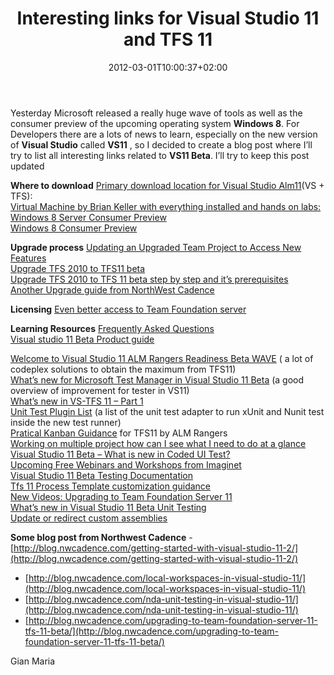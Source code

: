 ﻿---
title: "Interesting links for Visual Studio 11 and TFS 11"
description: ""
date: 2012-03-01T10:00:37+02:00
draft: false
tags: [VS11]
categories: [Team Foundation Server,Visual Studio]
---
Yesterday Microsoft released a really huge wave of tools as well as the consumer preview of the upcoming operating system  **Windows 8**. For Developers there are a lots of news to learn, especially on the new version of  **Visual Studio** called  **VS11** , so I decided to create a blog post where I’ll try to list all interesting links related to  **VS11 Beta**. I’ll try to keep this post updated

 **Where to download** [Primary download location for Visual Studio Alm11](http://www.microsoft.com/visualstudio/11/en-us/downloads#groups)(VS + TFS):       
[Virtual Machine by Brian Keller with everything installed and hands on labs:](http://blogs.msdn.com/b/briankel/archive/2011/09/16/visual-studio-11-application-lifecycle-management-virtual-machine-and-hands-on-labs-demo-scripts.aspx)  
[Windows 8 Server Consumer Preview](http://technet.microsoft.com/en-us/evalcenter/hh670538.aspx?ocid=&amp;wt.mc_id=TEC_108_1_33)  
[Windows 8 Consumer Preview](http://windows.microsoft.com/en-US/windows-8/consumer-preview)

 **Upgrade process** [Updating an Upgraded Team Project to Access New Features](http://msdn.microsoft.com/en-us/library/ff432837%28v=vs.110%29.aspx)  
[Upgrade TFS 2010 to TFS11 beta](http://dotnet.dzone.com/news/upgrading-tfs2010-visual)  
[Upgrade TFS 2010 to TFS 11 beta step by step and it’s prerequisites](http://mohamedradwan.wordpress.com/2012/03/07/upgrade-tfs-2010-to-tfs-11-beta-step-by-step-and-its-prerequisites/)  
[Another Upgrade guide from NorthWest Cadence](http://blog.nwcadence.com/upgrading-to-team-foundation-server-11-tfs-11-beta/)

 **Licensing** [Even better access to Team Foundation server](http://blogs.msdn.com/b/bharry/archive/2012/03/08/even-better-access-to-team-foundation-server.aspx)

 **Learning Resources** [Frequently Asked Questions](http://blogs.msdn.com/b/jasonz/archive/2012/03/12/visual-studio-11-beta-frequently-asked-questions-faq.aspx)  
[Visual studio 11 Beta Product guide](http://go.microsoft.com/fwlink/?linkid=243994)

[Welcome to Visual Studio 11 ALM Rangers Readiness Beta WAVE](http://blogs.msdn.com/b/visualstudioalm/archive/2012/02/29/welcome-to-visual-studio-11-alm-rangers-readiness-beta-wave.aspx) ( a lot of codeplex solutions to obtain the maximum from TFS11)      
[What’s new for Microsoft Test Manager in Visual Studio 11 Beta](http://blogs.msdn.com/b/visualstudioalm/archive/2012/02/29/what-s-new-for-microsoft-test-manager-in-visual-studio-11-beta.aspx) (a good overview of improvement for tester in VS11)      
[What’s new in VS-TFS 11 – Part 1](http://geekswithblogs.net/TarunArora/archive/2011/10/11/what-is-new-in-vs-tfs-2011--part-1.aspx)  
[Unit Test Plugin List](http://blogs.msdn.com/b/visualstudioalm/archive/2012/03/02/visual-studio-11-beta-unit-testing-plugins-list.aspx) (a list of the unit test adapter to run xUnit and Nunit test inside the new test runner)      
[Pratical Kanban Guidance](http://vsarkanbanguide.codeplex.com/) for TFS11 by ALM Rangers      
[Working on multiple project how can I see what I need to do at a glance](http://blogs.msdn.com/b/willy-peter_schaub/archive/2012/03/04/faq-i-work-in-multiple-projects-how-can-i-see-what-i-need-to-do-at-a-glance.aspx)  
[Visual Studio 11 Beta – What is new in Coded UI Test?](http://blogs.msdn.com/b/visualstudioalm/archive/2012/03/05/visual-studio-11-beta-what-is-new-in-coded-ui-test.aspx)  
[Upcoming Free Webinars and Workshops from Imaginet](Upcoming%20Free%20Webinars%20and%20Workshops%20from%20Imaginet)  
[Visual Studio 11 Beta Testing Documentation](http://blogs.msdn.com/b/visualstudioalm/archive/2012/03/06/visual-studio-11-beta-testing-documentation.aspx)  
[Tfs 11 Process Template customization guidance](http://vsartfsptguide.codeplex.com/)  
[New Videos: Upgrading to Team Foundation Server 11](http://blogs.msdn.com/b/briankel/archive/2012/03/07/new-videos-upgrading-to-team-foundation-server-11.aspx)  
[What’s new in Visual Studio 11 Beta Unit Testing](http://blogs.msdn.com/b/visualstudioalm/archive/2012/03/08/what-s-new-in-visual-studio-11-beta-unit-testing.aspx)  
[Update or redirect custom assemblies](http://blogs.msdn.com/b/duat_le/archive/2012/03/16/your-custom-assemblies-need-update-or-else-redirecting.aspx)

 **Some blog post from Northwest Cadence** - [http://blog.nwcadence.com/getting-started-with-visual-studio-11-2/](http://blog.nwcadence.com/getting-started-with-visual-studio-11-2/)
- [http://blog.nwcadence.com/local-workspaces-in-visual-studio-11/](http://blog.nwcadence.com/local-workspaces-in-visual-studio-11/)
- [http://blog.nwcadence.com/nda-unit-testing-in-visual-studio-11/](http://blog.nwcadence.com/nda-unit-testing-in-visual-studio-11/)
- [http://blog.nwcadence.com/upgrading-to-team-foundation-server-11-tfs-11-beta/](http://blog.nwcadence.com/upgrading-to-team-foundation-server-11-tfs-11-beta/)

Gian Maria
